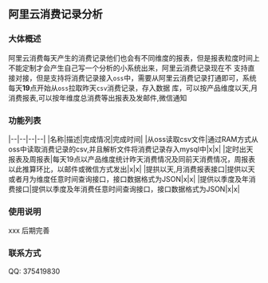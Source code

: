 ## 阿里云消费记录分析
### 大体概述
   阿里云消费每天产生的消费记录他们也会有不同维度的报表，但是报表粒度时间上不能定制才会产生自己写一个分析的小系统出来，阿里云消费记录现在不
 支持直接对接，但是支持将消费记录接入`oss`中，需要从阿里云消费记录打通即可，系统每天**19**点开始从`oss`拉取昨天`csv`消费记录，存入数据
 库，可以按产品维度以天,月消费报表,可以按年维度总消费等出报表及发邮件,微信通知
### 功能列表
|--|--|--|--|
|名称|描述|完成情况|完成时间|
|从oss读取csv文件|通过RAM方式从oss中读取消费记录的csv,并且解析文件将消费记录存入mysql中|x|x|
|定时出天报表及周报表|每天19点以产品维度统计昨天消费情况及同前天消费情况，周报表以此推算环比，以邮件或微信方式发出|x|x|
|提拱以天,月消费报表接口|提供以天或者月为维度任意时间查询接口，接口数据格式为JSON|x|x|
|提供以季度及年消费接口|提供以季度及年消费任意时间查询接口，接口数据格式为JSON|x|x|
### 使用说明
 xxx 后期完善
### 联系方式
 QQ: 375419830
